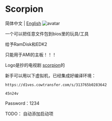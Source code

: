 # Scorpion
简体中文 | [English](https://github.com/d1ves/Scorpion/blob/master/README.md)
![avatar](https://raw.githubusercontent.com/d1ves/Scropion/master/scorpion.jpg)

一个可以把任意文件包到bios里的玩具/工具

给予RamDisk和EDK2

只能用于AMI的主板！！！

Logo是抄的电视剧 [scorpion](https://en.wikipedia.org/wiki/Scorpion_(TV_series))的

新手可以用以下虚拟机，已经集成好编译环境：

`https://d1ves.cowtransfer.com/s/313765b0283642`

`45n24v`

Password：1234

TODO：
自动添加启动项
